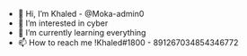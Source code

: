 - 👋 Hi, I’m Khaled - @Moka-admin0
- 👀 I’m interested in cyber
- 🌱 I’m currently learning everything
- 📫 How to reach me !Khaled#1800 - 891267034854346772
